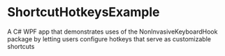 # ShortcutHotkeysExample
A C# WPF app that demonstrates uses of the NonInvasiveKeyboardHook package by letting users configure hotkeys that serve as customizable shortcuts
